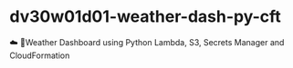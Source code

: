 # dv30w01d01-weather-dash-py-cft
☁️ 🛫Weather Dashboard using Python Lambda, S3, Secrets Manager and CloudFormation
